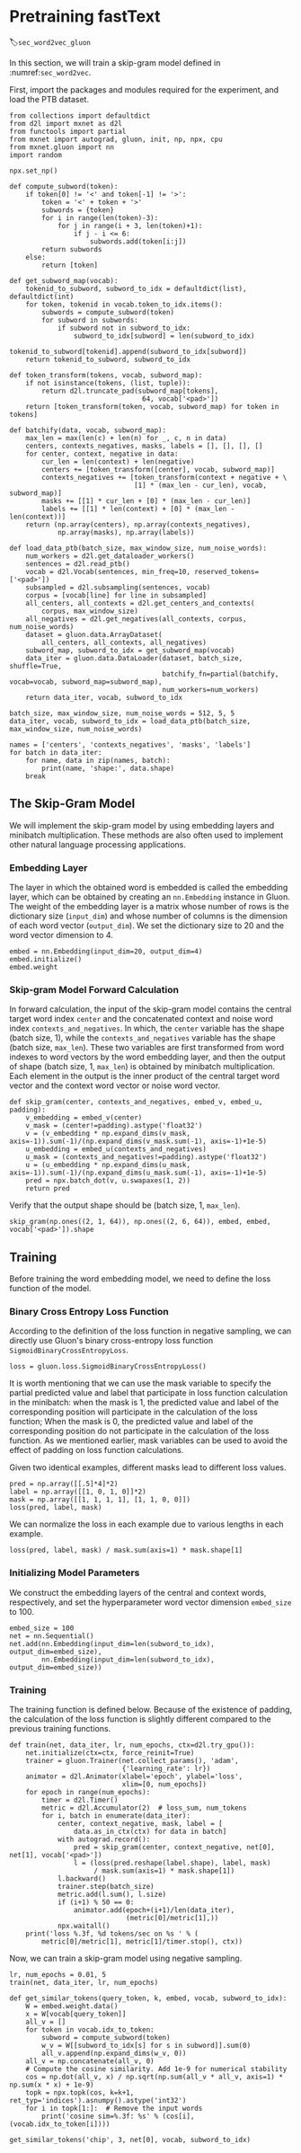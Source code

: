 # Pretraining fastText
:label:`sec_word2vec_gluon`

In this section, we will
train a skip-gram model defined in
:numref:`sec_word2vec`.

First, import the
packages and modules required for the experiment, and load the PTB dataset.

```{.python .input}
from collections import defaultdict
from d2l import mxnet as d2l
from functools import partial
from mxnet import autograd, gluon, init, np, npx, cpu
from mxnet.gluon import nn
import random

npx.set_np()
```

```{.python .input}
def compute_subword(token):
    if token[0] != '<' and token[-1] != '>':
        token = '<' + token + '>'
        subwords = {token}
        for i in range(len(token)-3):
            for j in range(i + 3, len(token)+1):
                if j - i <= 6:
                    subwords.add(token[i:j])
        return subwords
    else:
        return [token]
```

```{.python .input}
def get_subword_map(vocab):
    tokenid_to_subword, subword_to_idx = defaultdict(list), defaultdict(int)
    for token, tokenid in vocab.token_to_idx.items():
        subwords = compute_subword(token)
        for subword in subwords:
            if subword not in subword_to_idx:
                subword_to_idx[subword] = len(subword_to_idx)
            tokenid_to_subword[tokenid].append(subword_to_idx[subword])
    return tokenid_to_subword, subword_to_idx
```

```{.python .input}
def token_transform(tokens, vocab, subword_map):
    if not isinstance(tokens, (list, tuple)):
        return d2l.truncate_pad(subword_map[tokens],
                                 64, vocab['<pad>'])
    return [token_transform(token, vocab, subword_map) for token in tokens]
```

```{.python .input}
def batchify(data, vocab, subword_map):
    max_len = max(len(c) + len(n) for _, c, n in data)
    centers, contexts_negatives, masks, labels = [], [], [], []
    for center, context, negative in data:
        cur_len = len(context) + len(negative)
        centers += [token_transform([center], vocab, subword_map)]
        contexts_negatives += [token_transform(context + negative + \
                               [1] * (max_len - cur_len), vocab, subword_map)]
        masks += [[1] * cur_len + [0] * (max_len - cur_len)]
        labels += [[1] * len(context) + [0] * (max_len - len(context))]
    return (np.array(centers), np.array(contexts_negatives),
            np.array(masks), np.array(labels))
```

```{.python .input}
def load_data_ptb(batch_size, max_window_size, num_noise_words):
    num_workers = d2l.get_dataloader_workers()
    sentences = d2l.read_ptb()
    vocab = d2l.Vocab(sentences, min_freq=10, reserved_tokens=['<pad>'])
    subsampled = d2l.subsampling(sentences, vocab)
    corpus = [vocab[line] for line in subsampled]
    all_centers, all_contexts = d2l.get_centers_and_contexts(
        corpus, max_window_size)
    all_negatives = d2l.get_negatives(all_contexts, corpus, num_noise_words)
    dataset = gluon.data.ArrayDataset(
        all_centers, all_contexts, all_negatives)
    subword_map, subword_to_idx = get_subword_map(vocab)
    data_iter = gluon.data.DataLoader(dataset, batch_size, shuffle=True,
                                      batchify_fn=partial(batchify, vocab=vocab, subword_map=subword_map),
                                      num_workers=num_workers)
    return data_iter, vocab, subword_to_idx
```

```{.python .input}
batch_size, max_window_size, num_noise_words = 512, 5, 5
data_iter, vocab, subword_to_idx = load_data_ptb(batch_size, max_window_size, num_noise_words)
```

```{.python .input}
names = ['centers', 'contexts_negatives', 'masks', 'labels']
for batch in data_iter:
    for name, data in zip(names, batch):
        print(name, 'shape:', data.shape)
    break
```

## The Skip-Gram Model

We will implement the skip-gram model by using embedding
layers and minibatch multiplication. These methods are also often used to
implement other natural language processing applications.

### Embedding Layer
The layer in which the obtained word is embedded is called the embedding layer,
which can be obtained by creating an `nn.Embedding` instance in Gluon. The
weight of the embedding layer is a matrix whose number of rows is the dictionary
size (`input_dim`) and whose number of columns is the dimension of each word
vector (`output_dim`). We set the dictionary size to $20$ and the word vector
dimension to $4$.

```{.python .input}
embed = nn.Embedding(input_dim=20, output_dim=4)
embed.initialize()
embed.weight
```

### Skip-gram Model Forward Calculation

In forward calculation, the input of
the skip-gram model contains the central target word index `center` and the
concatenated context and noise word index `contexts_and_negatives`. In which,
the `center` variable has the shape (batch size, 1), while the
`contexts_and_negatives` variable has the shape (batch size, `max_len`). These
two variables are first transformed from word indexes to word vectors by the
word embedding layer, and then the output of shape (batch size, 1, `max_len`) is
obtained by minibatch multiplication. Each element in the output is the inner
product of the central target word vector and the context word vector or noise
word vector.

```{.python .input}
def skip_gram(center, contexts_and_negatives, embed_v, embed_u, padding):
    v_embedding = embed_v(center)
    v_mask = (center!=padding).astype('float32')
    v = (v_embedding * np.expand_dims(v_mask, axis=-1)).sum(-1)/(np.expand_dims(v_mask.sum(-1), axis=-1)+1e-5)
    u_embedding = embed_u(contexts_and_negatives)
    u_mask = (contexts_and_negatives!=padding).astype('float32')
    u = (u_embedding * np.expand_dims(u_mask, axis=-1)).sum(-1)/(np.expand_dims(u_mask.sum(-1), axis=-1)+1e-5)
    pred = npx.batch_dot(v, u.swapaxes(1, 2))
    return pred
```

Verify that the output shape should be (batch size, 1, `max_len`).

```{.python .input}
skip_gram(np.ones((2, 1, 64)), np.ones((2, 6, 64)), embed, embed, vocab['<pad>']).shape
```

## Training

Before training the word embedding model, we need to define the
loss function of the model.

### Binary Cross Entropy Loss Function

According
to the definition of the loss function in negative sampling, we can directly use
Gluon's binary cross-entropy loss function `SigmoidBinaryCrossEntropyLoss`.

```{.python .input}
loss = gluon.loss.SigmoidBinaryCrossEntropyLoss()
```

It is worth mentioning that we can use the mask variable to specify the partial
predicted value and label that participate in loss function calculation in the
minibatch: when the mask is 1, the predicted value and label of the
corresponding position will participate in the calculation of the loss function;
When the mask is 0, the predicted value and label of the corresponding position
do not participate in the calculation of the loss function. As we mentioned
earlier, mask variables can be used to avoid the effect of padding on loss
function calculations.

Given two identical examples, different masks lead to
different loss values.

```{.python .input}
pred = np.array([[.5]*4]*2)
label = np.array([[1, 0, 1, 0]]*2)
mask = np.array([[1, 1, 1, 1], [1, 1, 0, 0]])
loss(pred, label, mask)
```

We can normalize the loss in each example due to various lengths in each
example.

```{.python .input}
loss(pred, label, mask) / mask.sum(axis=1) * mask.shape[1]
```

### Initializing Model Parameters

We construct the embedding layers of the
central and context words, respectively, and set the hyperparameter word vector
dimension `embed_size` to 100.

```{.python .input}
embed_size = 100
net = nn.Sequential()
net.add(nn.Embedding(input_dim=len(subword_to_idx), output_dim=embed_size),
        nn.Embedding(input_dim=len(subword_to_idx), output_dim=embed_size))
```

### Training

The training function is defined below. Because of the existence
of padding, the calculation of the loss function is slightly different compared
to the previous training functions.

```{.python .input}
def train(net, data_iter, lr, num_epochs, ctx=d2l.try_gpu()):
    net.initialize(ctx=ctx, force_reinit=True)
    trainer = gluon.Trainer(net.collect_params(), 'adam',
                            {'learning_rate': lr})
    animator = d2l.Animator(xlabel='epoch', ylabel='loss',
                            xlim=[0, num_epochs])
    for epoch in range(num_epochs):
        timer = d2l.Timer()
        metric = d2l.Accumulator(2)  # loss_sum, num_tokens
        for i, batch in enumerate(data_iter):
            center, context_negative, mask, label = [
                data.as_in_ctx(ctx) for data in batch]
            with autograd.record():
                pred = skip_gram(center, context_negative, net[0], net[1], vocab['<pad>'])
                l = (loss(pred.reshape(label.shape), label, mask)
                     / mask.sum(axis=1) * mask.shape[1])
            l.backward()
            trainer.step(batch_size)
            metric.add(l.sum(), l.size)
            if (i+1) % 50 == 0:
                animator.add(epoch+(i+1)/len(data_iter),
                             (metric[0]/metric[1],))
            npx.waitall()
    print('loss %.3f, %d tokens/sec on %s ' % (
        metric[0]/metric[1], metric[1]/timer.stop(), ctx))
```

Now, we can train a skip-gram model using negative sampling.

```{.python .input}
lr, num_epochs = 0.01, 5
train(net, data_iter, lr, num_epochs)
```

```{.python .input}
def get_similar_tokens(query_token, k, embed, vocab, subword_to_idx):
    W = embed.weight.data()
    x = W[vocab[query_token]]
    all_v = []
    for token in vocab.idx_to_token:
        subword = compute_subword(token)
        w_v = W[[subword_to_idx[s] for s in subword]].sum(0)
        all_v.append(np.expand_dims(w_v, 0))
    all_v = np.concatenate(all_v, 0)
    # Compute the cosine similarity. Add 1e-9 for numerical stability
    cos = np.dot(all_v, x) / np.sqrt(np.sum(all_v * all_v, axis=1) * np.sum(x * x) + 1e-9)
    topk = npx.topk(cos, k=k+1, ret_typ='indices').asnumpy().astype('int32')
    for i in topk[1:]:  # Remove the input words
        print('cosine sim=%.3f: %s' % (cos[i], (vocab.idx_to_token[i])))
```

```{.python .input}
get_similar_tokens('chip', 3, net[0], vocab, subword_to_idx)
```
